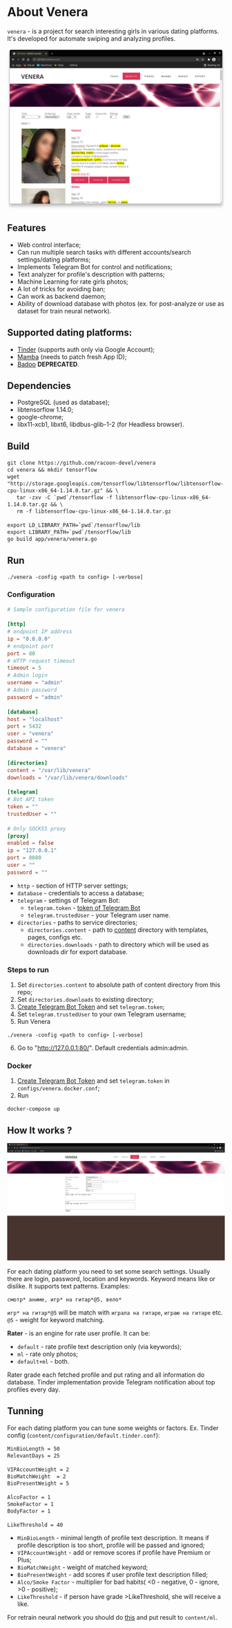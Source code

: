 # About Venera

`venera` - is a project for search interesting girls in various dating platforms. It's developed for automate swiping and analyzing profiles.

![Venera](main.png)
## Features

* Web control interface;
* Can run multiple search tasks with different accounts/search settings/dating platforms;
* Implements Telegram Bot for control and notifications;
* Text analyzer for profile's description with patterns;
* Machine Learning for rate girls photos;
* A lot of tricks for avoiding ban;
* Can work as backend daemon;
* Ability of download database with photos (ex. for post-analyze or use as dataset for train neural network).

## Supported dating platforms:

* [Tinder](https://tinder.com/) (supports auth only via Google Account);
* [Mamba](https://mamba.ru/) (needs to patch fresh App ID);
* [Badoo](https://badoo.com/) **DEPRECATED**.

## Dependencies

* PostgreSQL (used as database);
* libtensorflow 1.14.0;
* google-chrome;
* libx11-xcb1, libxt6, libdbus-glib-1-2 (for Headless browser).

## Build

```shell
git clone https://github.com/racoon-devel/venera
cd venera && mkdir tensorflow
wget "http://storage.googleapis.com/tensorflow/libtensorflow/libtensorflow-cpu-linux-x86_64-1.14.0.tar.gz" && \
   tar -zxv -C `pwd`/tensorflow -f libtensorflow-cpu-linux-x86_64-1.14.0.tar.gz && \
   rm -f libtensorflow-cpu-linux-x86_64-1.14.0.tar.gz

export LD_LIBRARY_PATH=`pwd`/tensorflow/lib
export LIBRARY_PATH=`pwd`/tensorflow/lib
go build app/venera/venera.go
```

## Run

```shell
./venera -config <path to config> [-verbose]
```

### Configuration

```toml
# Sample configuration file for venera

[http]
# endpoint IP address
ip = "0.0.0.0"
# endpoint port
port = 80
# HTTP request timeout
timeout = 5
# Admin login
username = "admin"
# Admin password
password = "admin"

[database]
host = "localhost"
port = 5432
user = "venera"
password = ""
database = "venera"

[directories]
content = "/var/lib/venera"
downloads = "/var/lib/venera/downloads"

[telegram]
# Bot API token
token = ""
trustedUser = ""

# Only SOCKS5 proxy
[proxy]
enabled = false
ip = "127.0.0.1"
port = 8080
user = ""
password = ""
```

* `http` - section of HTTP server settings;
* `database` - credentials to access a database;
* `telegram` - settings of Telegram Bot:
  * `telegram.token` - [token of Telegram Bot](https://core.telegram.org/bots#3-how-do-i-create-a-bot)  
  * `telegram.trustedUser` - your Telegram user name.
* `directories` - paths to service directories;
  * `directories.content` - path to [content](https://github.com/racoon-devel/venera/tree/develop/content) directory with templates, pages, configs etc.
  * `directories.downloads` - path to directory which will be used as downloads dir for export database.

### Steps to run

1. Set `directories.content` to absolute path of content directory from this repo;
2. Set `directories.downloads` to existing directory;
3. [Create Telegram Bot Token](https://core.telegram.org/bots#3-how-do-i-create-a-bot) and set `telegram.token`;
4. Set `telegram.trustedUser` to your own Telegram username;
5. Run Venera

```shell
./venera -config <path to config> [-verbose]
```
6. Go to "http://127.0.0.1:80/". Default credentials admin:admin.

### Docker

1. [Create Telegram Bot Token](https://core.telegram.org/bots#3-how-do-i-create-a-bot) and set `telegram.token` in `configs/venera.docker.conf`;
2. Run
```shell
docker-compose up
```

## How It works ?

![NewTask](new_task.png)

For each dating platform you need to set some search settings. Usually there are login, password, location and keywords. Keyword means like or dislike. It supports text patterns. Examples:

```
смотр* аниме, игр* на гитар*@5, вело* 
```

`игр* на гитар*@5` will be match with `играла на гитаре`, `играю на гитаре` etc.
`@5` - weight for keyword matching.

**Rater** - is an engine for rate user profile. It can be:

* `default` - rate profile text description only (via keywords);
* `ml` - rate only photos;
* `default+ml` - both.

Rater grade each fetched profile and put rating and all information do database. 
Tinder implementation provide Telegram notification about top profiles every day.

## Tunning

For each dating platform you can tune some weights or factors. Ex. Tinder config (`content/configuration/default.tinder.conf`):

```
MinBioLength = 50
RelevantDays = 25

VIPAccountWeight = 2
BioMatchWeight  = 2
BioPresentWeight = 5

AlcoFactor = 1
SmokeFactor = 1
BodyFactor = 1

LikeThreshold = 40
```

* `MinBioLength` - minimal length of profile text description. It means if profile description is too short, profile will be passed and ignored;
* `VIPAccountWeight` - add or remove scores if profile have Premium or Plus;
* `BioMatchWeight` - weight of matched keyword;
* `BioPresentWeight` - add scores if user profile text description filled;
* `Alco/Smoke Factor` - multiplier for bad habits( <0 - negative, 0 - ignore, >0 - positive);
* `LikeThreshold` - if person have grade >LikeThreshold, she will receive a like.

For retrain neural network you should do [this](https://github.com/joelbarmettlerUZH/auto-tinder#step-6-retrain-inceptionv3-and-write-a-classifier) and put result to `content/ml`.  